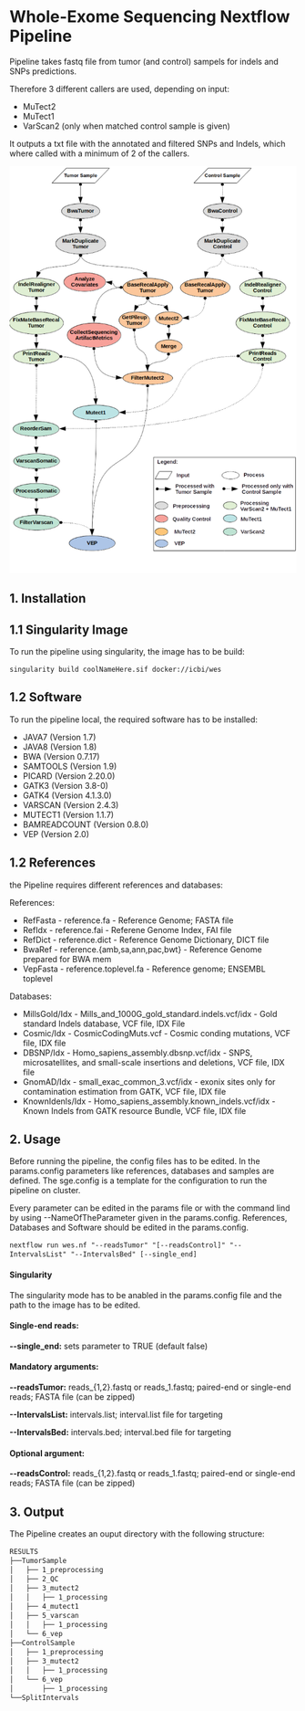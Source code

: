 # Whole-Exome Sequencing Nextflow Pipeline
Pipeline takes fastq file from tumor (and control) sampels for indels and SNPs 
predictions. 

Therefore 3 different callers are used, depending on input:
* MuTect2
* MuTect1
* VarScan2 (only when matched control sample is given)

It outputs a txt file with the annotated and filtered SNPs and Indels, which
where called with a minimum of 2 of the callers.

![Beschreibung](img/flowchart.png)

## 1. Installation

## 1.1 Singularity Image

To run the pipeline using singularity, the image has to be build:
```
singularity build coolNameHere.sif docker://icbi/wes
```
## 1.2 Software
To run the pipeline local, the required software has to be installed:
* JAVA7 			 (Version 1.7)
* JAVA8 			 (Version 1.8)
* BWA 			 (Version 0.7.17)
* SAMTOOLS 		 (Version 1.9)
* PICARD 			 (Version 2.20.0)
* GATK3 			 (Version 3.8-0)
* GATK4 			 (Version 4.1.3.0)
* VARSCAN 		 (Version 2.4.3)
* MUTECT1 		 (Version 1.1.7)
* BAMREADCOUNT 		 (Version 0.8.0)
* VEP 			 (Version 2.0)


## 1.2 References
the Pipeline requires different references and databases:

References:
* RefFasta - reference.fa - Reference Genome; FASTA file
* RefIdx - reference.fai - Referene Genome Index, FAI file
* RefDict - reference.dict - Reference Genome Dictionary, DICT file
* BwaRef - reference.{amb,sa,ann,pac,bwt} - Reference Genome prepared for BWA mem
* VepFasta - reference.toplevel.fa - Reference genome; ENSEMBL toplevel

Databases:
* MillsGold/Idx - Mills_and_1000G_gold_standard.indels.vcf/idx -  Gold standard Indels database, VCF file, IDX File
* Cosmic/Idx - CosmicCodingMuts.vcf - Cosmic conding mutations, VCF file, IDX file
* DBSNP/Idx - Homo_sapiens_assembly.dbsnp.vcf/idx - SNPS, microsatellites, and small-scale insertions and deletions, VCF file, IDX file
* GnomAD/Idx - small_exac_common_3.vcf/idx - exonix sites only for contamination estimation from GATK, VCF file, IDX file
* KnownIdenls/Idx - Homo_sapiens_assembly.known_indels.vcf/idx - Known Indels from GATK resource Bundle, VCF file, IDX file

## 2. Usage
Before running the pipeline, the config files has to be edited. In the
params.config parameters like references, databases and samples are defined. The sge.config 
is a template for the configuration to run the pipeline on cluster.

Every parameter can be edited in the params file or with the command lind by using --NameOfTheParameter given in the params.config.
References, Databases and Software should be edited in the params.config.

```
nextflow run wes.nf "--readsTumor" "[--readsControl]" "--IntervalsList" "--IntervalsBed" [--single_end]
```
#### Singularity
The singularity mode has to be anabled in the params.config file and the path to the image has to be edited.

#### Single-end reads:
**--single_end:** sets parameter to TRUE (default false)

#### Mandatory arguments:
**--readsTumor:** 		 reads_{1,2}.fastq or reads_1.fastq; 		 paired-end or single-end reads; FASTA file (can be zipped)

**--IntervalsList:** 	 intervals.list; 		 interval.list file for targeting

**--IntervalsBed:** 		 intervals.bed; 			 interval.bed file for targeting

#### Optional argument:
**--readsControl:** 		 reads_{1,2}.fastq or reads_1.fastq; 		 paired-end or single-end reads; FASTA file (can be zipped)

## 3. Output
The Pipeline creates an ouput directory with the following structure:
```
RESULTS
├──TumorSample
│   ├── 1_preprocessing
│   ├── 2_QC
│   ├── 3_mutect2
│   │   ├── 1_processing
│   ├── 4_mutect1
│   ├── 5_varscan
│   │   ├── 1_processing
│   └── 6_vep
├──ControlSample
│   ├── 1_preprocessing
│   ├── 3_mutect2
│   │   ├── 1_processing
│   └── 6_vep
│       ├── 1_processing
└──SplitIntervals

```
